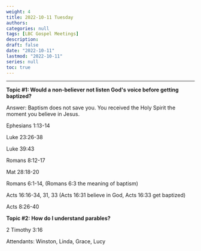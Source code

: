 ```yaml
---
weight: 4
title: 2022-10-11 Tuesday
authors:
categories: null
tags: [LBC Gospel Meetings]
description: 
draft: false
date: "2022-10-11"
lastmod: "2022-10-11"
series: null
toc: true
---
```


<!--more-->
---

**Topic #1: Would a non-believer not listen God's voice before getting baptized?**

Answer: Baptism does not save you.  You received the Holy Spirit the moment you believe in Jesus.  

Ephesians 1:13-14  

Luke 23:26-38

Luke 39:43  

Romans 8:12-17

Mat 28:18-20

Romans 6:1-14, (Romans 6:3 the meaning of baptism)  

Acts 16:16-34, 31, 33 (Acts 16:31 believe in God, Acts 16:33 get baptized)

Acts 8:26-40


**Topic #2: How do I understand parables?**  

2 Timothy 3:16




Attendants: Winston, Linda, Grace, Lucy



<script>
	var refTagger = {
		settings: {
			bibleVersion: "KJV" /*hlybblsmpshndtn*/
		}
	}; 

	(function(d, t) {
		var n=d.querySelector('[nonce]');
		refTagger.settings.nonce = n && (n.nonce||n.getAttribute('nonce'));
		var g = d.createElement(t), s = d.getElementsByTagName(t)[0];
		g.src = 'https://api.reftagger.com/v2/RefTagger.js';
		g.nonce = refTagger.settings.nonce;
		s.parentNode.insertBefore(g, s);
	}(document, 'script'));
</script>